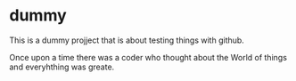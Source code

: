 # dummy

This is a dummy projject that is about testing things with github.

Once upon a time there was a coder who thought about the World of things and everyhthing was greate.
